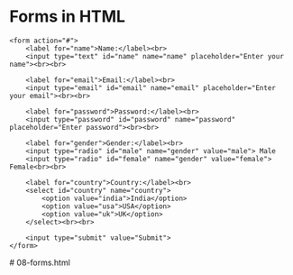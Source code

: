<!DOCTYPE html>
<html>
<head>
    <title>Forms Example</title>
</head>
<body>
    <h1>Forms in HTML</h1>

    <form action="#">
        <label for="name">Name:</label><br>
        <input type="text" id="name" name="name" placeholder="Enter your name"><br><br>

        <label for="email">Email:</label><br>
        <input type="email" id="email" name="email" placeholder="Enter your email"><br><br>

        <label for="password">Password:</label><br>
        <input type="password" id="password" name="password" placeholder="Enter password"><br><br>

        <label for="gender">Gender:</label><br>
        <input type="radio" id="male" name="gender" value="male"> Male
        <input type="radio" id="female" name="gender" value="female"> Female<br><br>

        <label for="country">Country:</label><br>
        <select id="country" name="country">
            <option value="india">India</option>
            <option value="usa">USA</option>
            <option value="uk">UK</option>
        </select><br><br>

        <input type="submit" value="Submit">
    </form>

</body>
          </html># 08-forms.html
